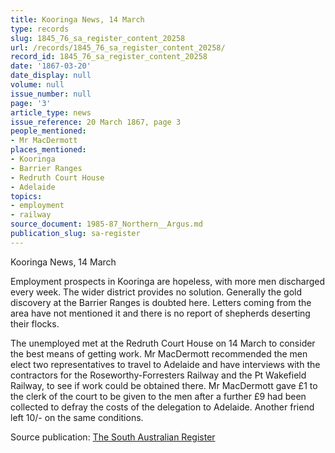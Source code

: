 ```yaml
---
title: Kooringa News, 14 March
type: records
slug: 1845_76_sa_register_content_20258
url: /records/1845_76_sa_register_content_20258/
record_id: 1845_76_sa_register_content_20258
date: '1867-03-20'
date_display: null
volume: null
issue_number: null
page: '3'
article_type: news
issue_reference: 20 March 1867, page 3
people_mentioned:
- Mr MacDermott
places_mentioned:
- Kooringa
- Barrier Ranges
- Redruth Court House
- Adelaide
topics:
- employment
- railway
source_document: 1985-87_Northern__Argus.md
publication_slug: sa-register
---
```


Kooringa News, 14 March

Employment prospects in Kooringa are hopeless, with more men discharged every week.  The wider district provides no solution.  Generally the gold discovery at the Barrier Ranges is doubted here.  Letters coming from the area have not mentioned it and there is no report of shepherds deserting their flocks.

The unemployed met at the Redruth Court House on 14 March to consider the best means of getting work.  Mr MacDermott recommended the men elect two representatives to travel to Adelaide and have interviews with the contractors for the Roseworthy-Forresters Railway and the Pt Wakefield Railway, to see if work could be obtained there.  Mr MacDermott gave £1 to  the clerk of the court to be given to the men after a further £9 had been collected to defray the costs of the delegation to Adelaide.  Another friend left 10/- on the same conditions.

Source publication: [The South Australian Register](/publications/sa-register/)
